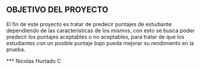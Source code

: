 ## OBJETIVO DEL PROYECTO

El fin de este proyecto es tratar de predecir puntajes de estudiante dependiendo de las caracteristicas de los mismos, con esto se busca poder predecir los puntajes aceptables o no aceptables, para tratar de que los estudiantes con un posible puntaje bajo pueda mejorar su rendimiento en la prueba.


*** Nicolas Hurtado C
